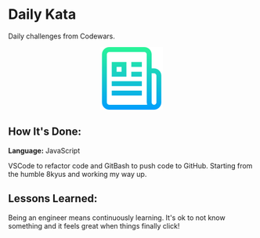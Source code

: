 # Daily Kata
Daily challenges from Codewars.

<div align="center">

  ![logo](logo.png)

</div>

## How It's Done:

**Language:** JavaScript

VSCode to refactor code and GitBash to push code to GitHub. Starting from the humble 8kyus and working my way up.


## Lessons Learned:

Being an engineer means continuously learning. It's ok to not know something and it feels great when things finally click!

